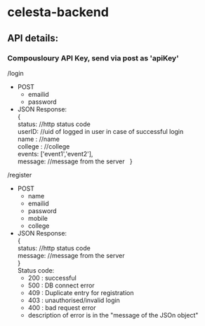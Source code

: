 # celesta-backend
## API details:  
### Compousloury API Key, send via post as 'apiKey'
/login   
* POST  
  *  emailid   
  *  password   
* JSON Response:  
{   
  status: //http status code   
  userID: //uid of logged in user in case of successful login    
  name : //name   
  college : //college   
  events: ['event1','event2'],   
  message: //message from the server   
}   
  
/register
* POST  
  *  name   
  *  emailid   
  *  password   
  *  mobile
  *  college
* JSON Response:  
{   
  status: //http status code   
  message: //message from the server    
}   
Status code:  
  * 200 : successful   
  * 500 : DB connect error   
  * 409 : Duplicate entry for registration
  * 403 : unauthorised/invalid login   
  * 400 : bad request error   
  * description of error is in the "message of the JSOn object"  
  
